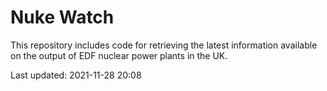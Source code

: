 # Nuke Watch

This repository includes code for retrieving the latest information available on the output of EDF nuclear power plants in the UK.

Last updated: 2021-11-28 20:08